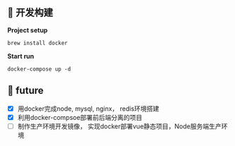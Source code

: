 ## 🔨 开发构建

**Project setup**

```
brew install docker
```

**Start run**

```
docker-compose up -d
```

## :statue_of_liberty: future


- [x] 用docker完成node, mysql, nginx， redis环境搭建
- [x] 利用docker-compsoe部署前后端分离的项目
- [ ] 制作生产环境开发镜像， 实现docker部署vue静态项目，Node服务端生产环境
